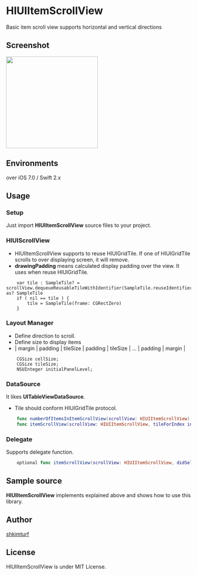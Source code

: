 # HIUIItemScrollView

Basic item scroll view supports horizontal and vertical directions

## Screenshot

<img src="https://github.com/shkimturf/HIUIItemScrollView/blob/master/preview_top.gif" width="250" />

## Environments

over iOS 7.0 / Swift 2.x

## Usage

### Setup

Just import **HIUIItemScrollView** source files to your project.

### HIUIScrollView

* HIUIItemScrollView supports to reuse HIUIGridTile. If one of HIUIGridTile scrolls to over displaying screen, it will remove.
* **drawingPadding** means calculated display padding over the view. It uses when reuse HIUIGridTile.

``` objc
    var tile : SampleTile? = scrollView.dequeueReusableTileWithIdentifier(SampleTile.reuseIdentifier()) as? SampleTile
    if ( nil == tile ) {
        tile = SampleTile(frame: CGRectZero)
    }
```

### Layout Manager

* Define direction to scroll.
* Define size to display items
* | margin | padding | tileSize | padding | tileSize | ... | padding | margin |

``` objc
    CGSize cellSize;
    CGSize tileSize;
    NSUInteger initialPanelLevel;
```

### DataSource

It likes **UITableViewDataSource**.
* Tile should conform HIUIGridTile protocol. 

``` swift
    func numberOfItemsInItemScrollView(scrollView: HIUIItemScrollView) -> Int
    func itemScrollView(scrollView: HIUIItemScrollView, tileForIndex index: NSInteger) -> HIUIGridTile
```

### Delegate

Supports delegate function.

``` swift
    optional func itemScrollView(scrollView: HIUIItemScrollView, didSelectItemAtIndex index: Int)
```

## Sample source

**HIUIItemScrollView** implements explained above and shows how to use this library.

## Author

[shkimturf](https://github.com/shkimturf)

## License

HIUIItemScrollView is under MIT License.